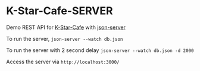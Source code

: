 # K-Star-Cafe-SERVER
Demo REST API for [K-Star-Cafe](https://github.com/melaniemkwon/K-Star-Cafe) with [json-server](https://github.com/typicode/json-server)

To run the server,
`json-server --watch db.json`

To run the server with 2 second delay
`json-server --watch db.json -d 2000`


Access the server via `http://localhost:3000/`
